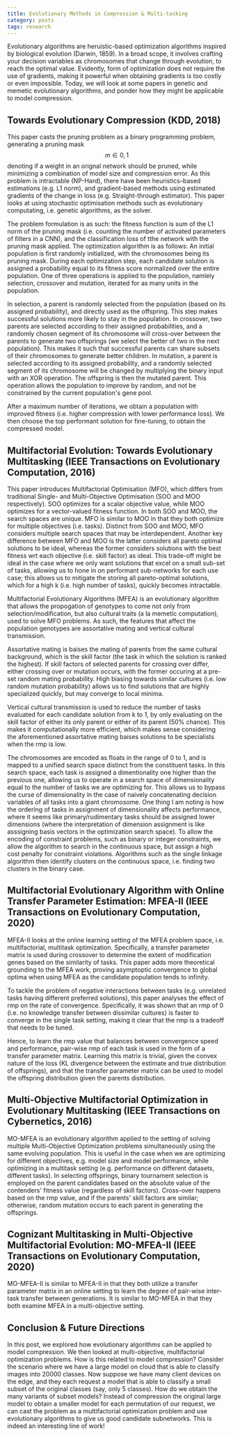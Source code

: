 ```yaml
---
title: Evolutionary Methods in Compression & Multi-tasking
category: posts
tags: research
---
```


Evolutionary algorithms are heruistic-based optimization algorithms inspired by biological evolution (Darwin, 1859). In a broad scope, it involves crafting your decision variables as chromosomes that change through evolution, to reach the optimal value. Evidently, form of optimization does not require the use of gradients, making it powerful when obtaining gradients is too costly or even impossible. Today, we will look at some papers in genetic and memetic evolutionary algorithms, and ponder how they might be applicable to model compression.

## Towards Evolutionary Compression (KDD, 2018)
This paper casts the pruning problem as a binary programming problem, generating a pruning mask $$m \in {0,1}$$ denoting if a weight in an orignal network should be pruned, while minimizing a combination of model size and compression error. As this problem is intractable (NP-Hard), there have been heuristics-based estimations (e.g. L1 norm), and gradient-based methods using estimated gradients of the change in loss (e.g. Straight-through estimator). This paper looks at using stochastic optimisation methods such as evolutionary computating, i.e. genetic algorithms, as the solver.

The problem formulation is as such: the fitness function is sum of the L1 norm of the pruning mask (i.e. counting the number of activated parameters of filters in a CNN), and the classification loss of tthe network with the pruning mask applied.
The optimization algorithm is as follows: An initial population is first randomly initialized, with the chromosomes being its pruning mask. During each optimization step, each candidate solution is assigned a probability equal to its fitness score normalized over the entire population. One of three operations is applied to the population, namlely selection, crossover and mutation, iterated for as many units in the population.

In selection, a parent is randomly selected from the population (based on its assigned probability), and directly used as the offspring. This step makes successful solutions more likely to stay in the population. In crossover, two parents are selected according to their assigned probabilities, and a randomly chosen segment of its chromosome will cross-over between the parents to generate two offsprings (we select the better of two in the next population). This makes it such that successful parents can share subsets of their chromosomes to generate better children. In mutation, a parent is selected according to its assigned probability, and a randomly selected segment of its chromosome will be changed by multiplying the binary input with an XOR operation. The offspring is then the mutated parent. This operation allows the population to improve by random, and not be constrained by the current population's gene pool.

After a maximum number of iterations, we obtain a population with improved fitness (i.e. higher compression with lower performance loss). We then choose the top performant solution for fine-tuning, to obtain the compressed model.


## Multifactorial Evolution: Towards Evolutionary Multitasking (IEEE Transactions on Evolutionary Computation, 2016)
This paper introduces Multifactorial Optimisation (MFO), which differs from traditional Single- and Multi-Objective Optimisation (SOO and MOO respectively). SOO optimizes for a scalar objective value, while MOO optimizes for a vector-valued fitness function. In both SOO and MOO, the search spaces are unique. MFO is similar to MOO in that they both optimize for multiple objectives (i.e. tasks). Distinct from SOO and MOO, MFO considers multiple search spaces that may be interdependent. Another key difference between MFO and MOO is the latter considers all pareto optimal solutions to be ideal, whereas the former considers solutions with the best fitness wrt each objective (i.e. skill factor) as ideal. This trade-off might be ideal in the case where we only want solutions that excel on a small sub-set of tasks, allowing us to hone in on performant sub-networks for each use case; this allows us to mitigate the storing all pareto-optimal solutions, which for a high k (i.e. high number of tasks), quickly becomes intractable.

Multifactorial Evolutionary Algorithms (MFEA) is an evolutionary algorithm that allows the propogation of genotypes to come not only from selection/modification, but also cultural traits (a la memetic computation), used to solve MFO problems. As such, the features that affect the population genotypes are assortative mating and vertical cultural transmission.

Assortative mating is baises the mating of parents from the same cultural background, which is the skill factor (the task in which the solution is ranked the highest). If skill factors of selected parents for crossing over differ, either crossing over or mutation occurs, with the former occuring at a pre-set random mating probability. High biasing towards similar cultures (i.e. low random mutation probability) allows us to find solutions that are highly specialized quickly, but may converge to local minima.

Vertical cultural transmission is used to reduce the number of tasks evaluated for each candidate solution from k to 1, by only evaluating on the skill factor of either its only parent or either of its parent (50% chance). This makes it computationally more efficient, which makes sense considering the aforementioned assortative mating baises solutions to be specialists when the rmp is low.

The chromosomes are encoded as floats in the range of 0 to 1, and is mapped to a unified search space distinct from the constituent tasks. In this search space, each task is assigned a dimentionality one higher than the previous one, allowing us to operate in a search space of dimensionality equal to the number of tasks we are optimizing for. This allows us to bypass the curse of dimensionality in the case of naively concatenating decision variables of all tasks into a giant chromosome. One thing I am noting is how the ordering of tasks in assignment of dimensionality affects performance, where it seems like primary/rudimentary tasks should be assigned lower dimensions (where the interpretation of dimension assignment is like asssigning basis vectors in the optimization search space). To allow the encoding of constraint problems, such as binary or integer constraints, we allow the algorithm to search in the continuous space, but assign a high cost penalty for constraint violations. Algorithms such as the single linkage algorithm then identify clusters on the continuous space, i.e. finding two clusters in the binary case.

## Multifactorial Evolutionary Algorithm with Online Transfer Parameter Estimation: MFEA-II  (IEEE Transactions on Evolutionary Computation, 2020)
MFEA-II looks at the online learning setting of the MFEA problem space, i.e. multifactorial, multitask optimization. Specifically, a transfer parameter matrix is used during crossover to determine the extent of modification genes based on the similarity of tasks. This paper adds more theoretical grounding to the MFEA work, proving asymptoptic convergence to global optima when using MFEA as the candidate population tends to infinity.

To tackle the problem of negative interactions between tasks (e.g. unrelated tasks having different preferred solutions), this paper analyses the effect of rmp on the rate of convergence. Specifically, it was shown that an rmp of 0 (i.e. no knowledge transfer between dissimilar cultures) is faster to converge in the single task setting, making it clear that the rmp is a tradeoff that needs to be tuned.

Hence, to learn the rmp value that balances between convergence speed and performance, pair-wise rmp of each task is used in the form of a transfer parameter matrix. Learning this matrix is trivial, given the convex nature of the loss (KL divergence between the estimate and true distribution of offsprings), and that the transfer parameter matrix can be used to model the offspring distribution given the parents distribution.

## Multi-Objective Multifactorial Optimization in Evolutionary Multitasking (IEEE Transactions on Cybernetics, 2016)
MO-MFEA is an evolutionary algorithm applied to the setting of solving multiple Multi-Objective Optimization problems simultaneously using the same evolving population. This is useful in the case when we are optimizing for different objectives, e.g. model size and model performance, while optimizing in a multitask setting (e.g. performance on different datasets, different tasks).
In selecting offsprings, binary tournament selection is employed on the parent candidates based on the absolute value of the contenders' fitness value (regardless of skill factors). Cross-over happens based on the rmp value, and if the parents' skill factors are similar; otherwise, random mutation occurs to each parent in generating the offsprings.

## Cognizant Multitasking in Multi-Objective Multifactorial Evolution: MO-MFEA-II (IEEE Transactions on Evolutionary Computation, 2020)
MO-MFEA-II is similar to MFEA-II in that they both utilize a transfer parameter matrix in an online setting to learn the degree of pair-wise inter-task transfer between generations. It is similar to MO-MFEA in that they both examine MFEA in a multi-objective setting.


## Conclusion & Future Directions
In this post, we explored how evolutionary algorithms can be applied to model compression. We then looked at multi-objective, multifactorial optimization problems. How is this related to model compression? Consider the scenario where we have a large model on cloud that is able to classify images into 20000 classes. Now suppose we have many client devices on the edge, and they each request a model that is able to classify a small subset of the original classes (say, only 5 classes). How do we obtain the many variants of subset models? Instead of compression the original large model to obtain a smaller model for each permutation of our request, we can cast the problem as a multifactorial optimization problem and use evolutionary algorithms to give us good candidate subnetworks. This is indeed an interesting line of work!